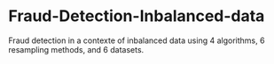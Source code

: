 # Fraud-Detection-Inbalanced-data
Fraud detection in a contexte of inbalanced data using 4 algorithms, 6 resampling methods, and 6 datasets.
